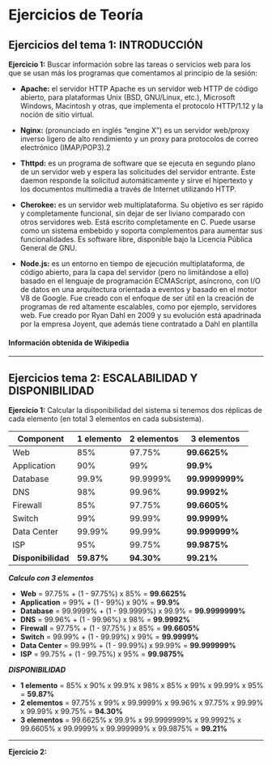 # Ejercicios de Teoría

## Ejercicios del tema 1: INTRODUCCIÓN

**Ejercicio 1:** Buscar información sobre las tareas o servicios web para los que se usan más los programas que comentamos al principio de la sesión:

  - **Apache:** el servidor HTTP Apache es un servidor web HTTP de código abierto, para plataformas Unix (BSD, GNU/Linux, etc.), Microsoft Windows, Macintosh y otras, que implementa el protocolo HTTP/1.12​ y la noción de sitio virtual.

  - **Nginx:** (pronunciado en inglés “engine X”) es un servidor web/proxy inverso ligero de alto rendimiento y un proxy para protocolos de correo electrónico (IMAP/POP3).2​

  - **Thttpd:** es un programa de software que se ejecuta en segundo plano de un servidor web y espera las solicitudes del servidor entrante. Este daemon responde la solicitud automáticamente y sirve el hipertexto y los documentos multimedia a través de Internet utilizando HTTP.

  - **Cherokee:** es un servidor web multiplataforma.​ Su objetivo es ser rápido y completamente funcional, sin dejar de ser liviano comparado con otros servidores web.​ Está escrito completamente en C. Puede usarse como un sistema embebido y soporta complementos para aumentar sus funcionalidades. Es software libre, disponible bajo la Licencia Pública General de GNU.

  - **Node.js:**  es un entorno en tiempo de ejecución multiplataforma, de código abierto, para la capa del servidor (pero no limitándose a ello) basado en el lenguaje de programación ECMAScript, asíncrono, con I/O de datos en una arquitectura orientada a eventos y basado en el motor V8 de Google. Fue creado con el enfoque de ser útil en la creación de programas de red altamente escalables, como por ejemplo, servidores web.​ Fue creado por Ryan Dahl en 2009 y su evolución está apadrinada por la empresa Joyent, que además tiene contratado a Dahl en plantilla

#### Información obtenida de Wikipedia

---

## Ejercicios tema 2: ESCALABILIDAD Y DISPONIBILIDAD

**Ejercicio 1:** Calcular la disponibilidad del sistema si tenemos dos réplicas de cada elemento (en total 3 elementos en cada subsistema).

|Component  | 1 elemento | 2 elementos | 3 elementos |
|----  | ----    | ---    | ----       |
|Web  | 85% | 97.75% | **99.6625%** |
|Application  | 90% | 99% | **99.9%** |
|Database  | 99.9% | 99.9999% | **99.9999999%** |
|DNS  | 98% | 99.96% | **99.9992%** |
|Firewall  | 85% | 97.75% | **99.6605%** |
|Switch  | 99% | 99.99% | **99.9999%** |
|Data Center  | 99.99% | 99.99% | **99.999999%** |
|ISP  | 95% | 99.75% | **99.9875%** |
| **Disponibilidad**  | **59.87%** | **94.30%** | **99.21%** |

***Calculo con 3 elementos***
- **Web** = 97.75% + (1 - 97.75%) x 85% =  **99.6625%**
- **Application** = 99% + (1 - 99%) x 90% =  **99.9%**
- **Database** = 99.9999% + (1 - 99.9999%) x 99.9% = **99.9999999%**
- **DNS** = 99.96% + (1 - 99.96%) x 98% = **99.9992%**
- **Firewall** = 97.75% + (1 - 97.75% ) x 85% = **99.6605%**
- **Switch** = 99.99% + (1 - 99.99%) x 99% = **99.9999%**
- **Data Center** = 99.99% + (1 - 99.99%) x 99.99% = **99.999999%**
- **ISP** = 99.75% + (1 - 99.75%) x 95% = **99.9875%**

***DISPONIBILIDAD***
- **1 elemento** = 85% x 90% x 99.9% x 98% x 85% x 99% x 99.99% x 95% = **59.87%**
- **2 elementos** = 97.75% x 99% x 99.9999% x 99.96% x 97.75% x 99.99% x 99.99% x 99.75% = **94.30%**
- **3 elementos** = 99.6625% x 99.9% x 99.9999999% x 99.9992% x 99.6605% x 99.9999% x 99.999999% x 99.9875% = **99.21%**

---

**Ejercicio 2:** 
